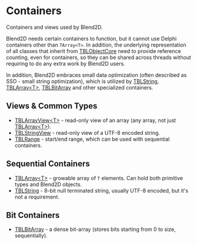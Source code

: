 # Containers

Containers and views used by Blend2D.

Blend2D needs certain containers to function, but it cannot use Delphi containers other than `TArray<T>`. In addition, the underlying representation of all classes that inherit from [TBLObjectCore](Reference/Blend2D/classes/TBLObjectCore.md) need to provide reference counting, even for containers, so they can be shared across threads without requiring to do any extra work by Blend2D users.

In addition, Blend2D embraces small data optimization (often described as SSO - small string optimization), which is utilized by [TBLString](Reference/Blend2D/classes/TBLString.md), [TBLArray&lt;T>](Reference/Blend2D/classes/TBLArray_1.md), [TBLBitArray](Reference/Blend2D/classes/TBLBitArray.md) and other specialized containers.

## Views & Common Types

* [TBLArrayView&lt;T>](Reference/Blend2D/classes/TBLArrayView_1.md) - read-only view of an array (any array, not just [TBLArray&lt;T>](Reference/Blend2D/classes/TBLArray_1.md)).
* [TBLStringView](Reference/Blend2D/types/TBLStringView.md) - read-only view of a UTF-8 encoded string.
* [TBLRange](Reference/Blend2D/classes/TBLRange.md) - start/end range, which can be used with sequential containers.

## Sequential Containers

* [TBLArray&lt;T>](Reference/Blend2D/classes/TBLArray_1.md) - growable array of `T` elements. Can hold both primitive types and Blend2D objects.
* [TBLString](Reference/Blend2D/classes/TBLString.md) - 8-bit null terminated string, usually UTF-8 encoded, but it's not a requirement.

## Bit Containers

* [TBLBitArray](Reference/Blend2D/classes/TBLBitArray.md) - a dense bit-array (stores bits starting from 0 to size, sequentially).
